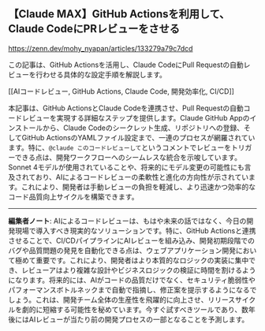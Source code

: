 ## 【Claude MAX】GitHub Actionsを利用して、Claude CodeにPRレビューをさせる

https://zenn.dev/mohy_nyapan/articles/133279a79c7dcd

この記事は、GitHub Actionsを活用し、Claude CodeにPull Requestの自動レビューを行わせる具体的な設定手順を解説します。

[[AIコードレビュー, GitHub Actions, Claude Code, 開発効率化, CI/CD]]

本記事は、GitHub ActionsとClaude Codeを連携させ、Pull Requestの自動コードレビューを実現する詳細なステップを提供します。Claude GitHub Appのインストールから、Claude Codeのシークレット生成、リポジトリへの登録、そしてGitHub ActionsのYAMLファイル設定まで、一連のプロセスが網羅されています。特に、`@claude このコードレビューして`というコメントでレビューをトリガーできる点は、開発ワークフローへのシームレスな統合を示唆しています。Sonnet 4モデルが使用されていることや、将来的にモデル変更の可能性にも言及されており、AIによるコードレビューの柔軟性と進化の方向性が示されています。これにより、開発者は手動レビューの負担を軽減し、より迅速かつ効率的なコード品質向上サイクルを構築できます。

---

**編集者ノート**: AIによるコードレビューは、もはや未来の話ではなく、今日の開発現場で導入すべき現実的なソリューションです。特に、GitHub Actionsと連携させることで、CI/CDパイプラインにAIレビューを組み込み、開発初期段階でのバグや品質問題の発見を自動化できる点は、ウェブアプリケーション開発において極めて重要です。これにより、開発者はより本質的なロジックの実装に集中でき、レビューアはより複雑な設計やビジネスロジックの検証に時間を割けるようになります。将来的には、AIがコードの品質だけでなく、セキュリティ脆弱性やパフォーマンスボトルネックまで自動で指摘し、修正案を提示するようになるでしょう。これは、開発チーム全体の生産性を飛躍的に向上させ、リリースサイクルを劇的に短縮する可能性を秘めています。今すぐ試すべきツールであり、数年後にはAIレビューが当たり前の開発プロセスの一部となることを予測します。
